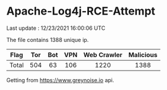 
# Apache-Log4j-RCE-Attempt

Last update : 12/23/2021 16:00:06 UTC

The file contains 1388 unique ip.

| Flag | Tor | Bot | VPN | Web Crawler | Malicious |
| :-:  | :-: | :-: | :-: | :-:         | :-:       |
| Total| 504  | 63  | 106  | 1220          | 1388        |

Getting from https://www.greynoise.io api.